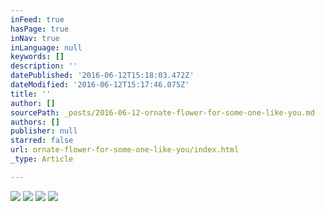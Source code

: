```yaml
---
inFeed: true
hasPage: true
inNav: true
inLanguage: null
keywords: []
description: ''
datePublished: '2016-06-12T15:18:03.472Z'
dateModified: '2016-06-12T15:17:46.075Z'
title: ''
author: []
sourcePath: _posts/2016-06-12-ornate-flower-for-some-one-like-you.md
authors: []
publisher: null
starred: false
url: ornate-flower-for-some-one-like-you/index.html
_type: Article

---
```

![](https://the-grid-user-content.s3-us-west-2.amazonaws.com/3521075c-a709-43a5-ae89-6d8549c0432a.jpg)
![](https://the-grid-user-content.s3-us-west-2.amazonaws.com/1a430edc-6141-4b43-bf20-7fa18c2c59d4.jpg)
![](https://the-grid-user-content.s3-us-west-2.amazonaws.com/bd2af29c-ba8a-4777-a2f1-d065da069278.jpg)
![](https://the-grid-user-content.s3-us-west-2.amazonaws.com/f9bf7e11-c018-44fb-8bed-c6d863b9ac3c.jpg)
